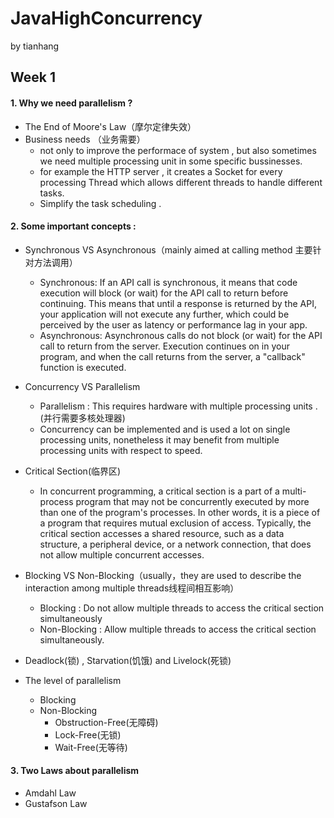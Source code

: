 # JavaHighConcurrency
by tianhang
## Week 1
#### 1. Why we need parallelism ?

- The End of Moore's Law（摩尔定律失效）
- Business needs （业务需要）
  - not only to improve the performace of system , but also sometimes we need multiple processing unit in some specific bussinesses.
  - for example the HTTP server , it creates a Socket for every processing Thread which allows different threads to handle different tasks.
  - Simplify the task scheduling .
  
#### 2. Some important concepts :
- Synchronous VS Asynchronous（mainly aimed at calling method 主要针对方法调用）
  - Synchronous:
    If an API call is synchronous, it means that code execution will block (or wait) for the API call to return before continuing. This means that until a response is returned by the API, your application will not execute any further, which could be perceived by the user as latency or performance lag in your app.
  - Asynchronous:
    Asynchronous calls do not block (or wait) for the API call to return from the server. Execution continues on in your program, and when the call returns from the server, a "callback" function is executed.

- Concurrency VS Parallelism
  - Parallelism : This requires hardware with multiple processing units .(并行需要多核处理器)
  - Concurrency can be implemented and is used a lot on single processing units, nonetheless it may benefit from multiple processing units with respect to speed. 
  
- Critical Section(临界区)
  - In concurrent programming, a critical section is a part of a multi-process program that may not be concurrently executed by more than one of the program's processes. In other words, it is a piece of a program that requires mutual exclusion of access. Typically, the critical section accesses a shared resource, such as a data structure, a peripheral device, or a network connection, that does not allow multiple concurrent accesses.
  
- Blocking VS Non-Blocking（usually，they are used to describe the interaction among multiple threads线程间相互影响）
  - Blocking : Do not allow multiple threads to  access the critical section simultaneously 
  - Non-Blocking : Allow multiple threads to access the critical section simultaneously.
- Deadlock(锁) , Starvation(饥饿) and Livelock(死锁)
- The level of parallelism
  - Blocking
  - Non-Blocking
    - Obstruction-Free(无障碍)
    - Lock-Free(无锁)
    - Wait-Free(无等待)

#### 3. Two Laws about parallelism 
- Amdahl Law
- Gustafson Law
